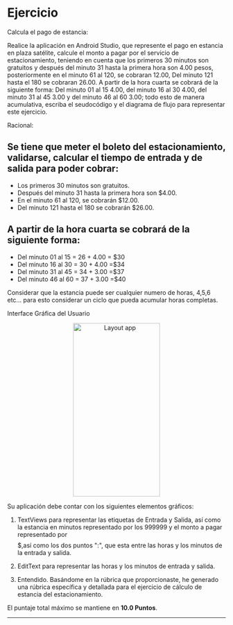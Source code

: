 # Ejercicio

Calcula el pago de estancia:

Realice la aplicación en Android Studio, que represente el pago en estancia en plaza satélite, calcule el monto a pagar por el servicio de estacionamiento, teniendo en cuenta que los primeros 30 minutos son gratuitos y después del minuto 31 hasta la primera hora son 4.00 pesos, posteriormente en el minuto 61 al 120, se cobraran 12.00, Del minuto 121 hasta el 180 se cobraran 26.00.
A partir de la hora cuarta se cobrará de la siguiente forma: Del minuto 01 al 15 4.00, del minuto 16 al 30 4.00, del minuto 31 al 45 3.00 y del minuto 46 al 60 3.00; todo esto de manera acumulativa, escriba el seudocódigo y el diagrama de flujo para representar este ejercicio.

Racional:

## Se tiene que meter el boleto del estacionamiento, validarse, calcular el tiempo de entrada                                                                                  y de salida para poder cobrar:
* Los primeros 30 minutos son gratuitos.
* Después del minuto 31 hasta la primera hora son $4.00. 
* En el minuto 61 al 120, se cobrarán $12.00.
* Del minuto 121 hasta el 180 se cobrarán $26.00.

## A partir de la hora cuarta se cobrará de la siguiente forma: 
* Del minuto 01 al 15 = 26 + 4.00 = $30
* Del minuto 16 al 30 = 30 + 4.00 =$34
* Del minuto 31 al 45 = 34 + 3.00 =$37
* Del minuto 46 al 60 = 37 + 3.00 =$40

Considerar que la estancia puede ser cualquier numero de horas, 4,5,6 etc... para esto considerar un ciclo que pueda acumular horas completas.

Interface Gráfica del Usuario

<p align="center">
<img src="https://github.com/josblax/AplicacionesMoviles/blob/main/Images/estacionamiento.jpg" alt="Layout app" width="200" height="400">
</p>

Su aplicación debe contar con los siguientes elementos gráficos:

1. TextViews para representar las etiquetas de Entrada y Salida, así como la estancia en minutos representado por los 999999 y el monto a pagar representado por $$$$$,así como los dos puntos ":", que esta entre las horas y los minutos de la entrada y salida.
2. EditText para representar las horas y los minutos de entrada y salida.

3. Entendido. Basándome en la rúbrica que proporcionaste, he generado una rúbrica específica y detallada para el ejercicio de cálculo de estancia del estacionamiento.

El puntaje total máximo se mantiene en **10.0 Puntos**.

---


